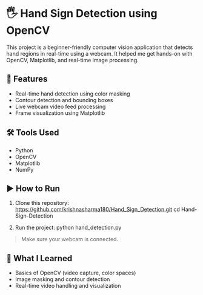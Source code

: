 # 🖐 Hand Sign Detection using OpenCV

This project is a beginner-friendly computer vision application that detects hand regions in real-time using a webcam. It helped me get hands-on with OpenCV, Matplotlib, and real-time image processing.

## 📌 Features

- Real-time hand detection using color masking
- Contour detection and bounding boxes
- Live webcam video feed processing
- Frame visualization using Matplotlib

## 🛠️ Tools Used

- Python
- OpenCV
- Matplotlib
- NumPy

## ▶️ How to Run

1. Clone this repository:
   https://github.com/krishnasharma180/Hand_Sign_Detection.git
   cd Hand-Sign-Detection

2. Run the project:
   python hand_detection.py

> Make sure your webcam is connected.

## 🧠 What I Learned

- Basics of OpenCV (video capture, color spaces)
- Image masking and contour detection
- Real-time video handling and visualization


